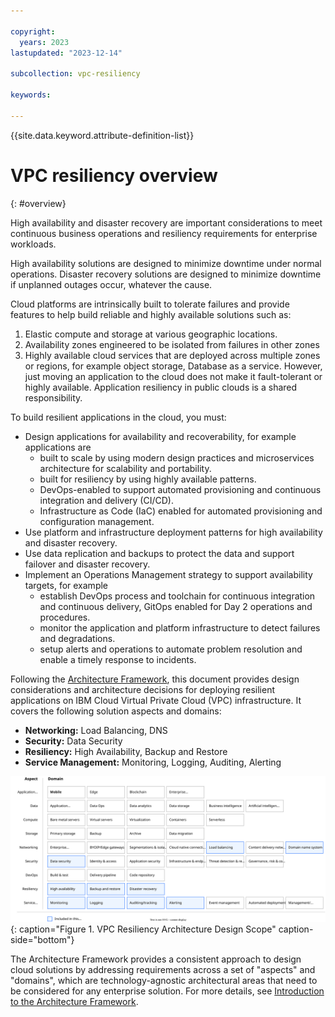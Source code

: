 ```yaml
---

copyright:
  years: 2023
lastupdated: "2023-12-14"

subcollection: vpc-resiliency

keywords:

---
```


{{site.data.keyword.attribute-definition-list}}

# VPC resiliency overview
{: #overview}

High availability and disaster recovery are important considerations to meet continuous business operations and resiliency requirements for enterprise workloads.

High availability solutions are designed to minimize downtime under normal operations. Disaster recovery solutions are designed to minimize downtime if unplanned outages occur, whatever the cause.

Cloud platforms are intrinsically built to tolerate failures and provide features to help build reliable and highly available solutions such as:

1. Elastic compute and storage at various geographic locations.
2. Availability zones engineered to be isolated from failures in other zones
3. Highly available cloud services that are deployed across multiple zones or regions, for example object storage, Database as a service. However, just moving an application to the cloud does not make it fault-tolerant or highly available. Application resiliency in public clouds is a shared responsibility.

To build resilient applications in the cloud, you must:
- Design applications for availability and recoverability, for example applications are
    - built to scale by using modern design practices and microservices architecture for scalability and portability.
    - built for resiliency by using highly available patterns.
    - DevOps-enabled to support automated provisioning and continuous integration and delivery (CI/CD).
    - Infrastructure as Code (IaC) enabled for automated provisioning and configuration management.
- Use platform and infrastructure deployment patterns for high availability and disaster recovery.
- Use data replication and backups to protect the data and support failover and disaster recovery.
- Implement an Operations Management strategy to support availability targets, for example
   - establish DevOps process and toolchain for continuous integration and continuous delivery, GitOps enabled for Day 2 operations and procedures.
   - monitor the application and platform infrastructure to detect failures and degradations.
   - setup alerts and operations to automate problem resolution and enable a timely response to incidents.

Following the [Architecture Framework](/docs/architecture-framework?topic=architecture-framework-intro), this document provides design considerations and architecture decisions for deploying resilient applications on IBM Cloud Virtual Private Cloud (VPC) infrastructure. It covers the following solution aspects and domains:
- **Networking:** Load Balancing, DNS
- **Security:** Data Security
- **Resiliency:** High Availability, Backup and Restore
- **Service Management:** Monitoring, Logging, Auditing, Alerting

![Web App Cross-Region Resiliency Solution Design Scope](heat-map-vpc-resiliency.svg){: caption="Figure 1. VPC Resiliency Architecture Design Scope" caption-side="bottom"}

The Architecture Framework provides a consistent approach to design cloud solutions by addressing requirements across a set of "aspects" and "domains", which are technology-agnostic architectural areas that need to be considered for any enterprise solution. For more details, see [Introduction to the Architecture Framework](/docs/architecture-framework).
